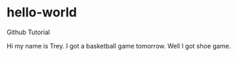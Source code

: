 # hello-world
Github Tutorial

Hi my name is Trey. I got a basketball game tomorrow.
Well I got shoe game.
